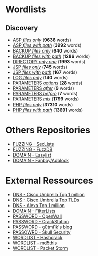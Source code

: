 # Wordlists


## Discovery

 * [ASP *files only*](./discovery/asp_files_only.txt) (**9636** words)
 * [ASP *files with path*](./discovery/asp_files_with_path.txt) (**3992** words)
 * [BACKUP *files only*](./discovery/backup_files_only.txt) (**640** words)
 * [BACKUP *files with path*](./discovery/backup_files_with_path.txt) (**1286** words)
 * [DIRECTORY *only one*](./discovery/directory_only_one.small.txt) (**1993** words)
 * [JSP *files only*](./discovery/jsp_files_only.txt) (**745** words)
 * [JSP *files with path*](./discovery/jsp_files_with_path.txt) (**167** words)
 * [LOG *files only*](./discovery/log_files_only.txt) (**140** words)
 * [PARAMETERS *actions*](./discovery/parameters_actions.txt) (**28** words)
 * [PARAMETERS *after*](./discovery/parameters_after.txt) (**9** words)
 * [PARAMETERS *before*](./discovery/parameters_before.txt) (**7** words)
 * [PARAMETERS *mix*](./discovery/parameters_mix.txt) (**1799** words)
 * [PHP *files only*](./discovery/php_files_only.txt) (**37310** words)
 * [PHP *files with path*](./discovery/php_files_with_path.txt) (**13691** words)


# Others Repositories

 * [FUZZING - SecLists](https://github.com/danielmiessler/SecLists)
 * [FUZZING - FuzzDB](https://github.com/fuzzdb-project/fuzzdb/)
 * [DOMAIN - Easylist](https://github.com/easylist/easylist)
 * [DOMAIN - Fanboy/Adblock](https://github.com/ryanbr/fanboy-adblock)

# External Ressources

 * [DNS - Cisco Umbrella Top 1 million](http://s3-us-west-1.amazonaws.com/umbrella-static/top-1m.csv.zip)
 * [DNS - Cisco Umbrella Top TLDs](http://s3-us-west-1.amazonaws.com/umbrella-static/top-1m-TLD.csv.zip)
 * [DNS - Alexa Top 1 million](http://s3.amazonaws.com/alexa-static/top-1m.csv.zip)
 * [DOMAIN - FilterLists](https://filterlists.com/)
 * [PASSWORD - OpenWall](http://www.openwall.com/wordlists/)
 * [PASSWORD - CrackStation](https://crackstation.net/buy-crackstation-wordlist-password-cracking-dictionary.htm)
 * [PASSWORD - g0tmi1k's blog](http://blog.g0tmi1k.com/2011/06/dictionaries-wordlists/)
 * [PASSOWRD - Skull Security](https://wiki.skullsecurity.org/Passwords)
 * [WORDLIST - Hashcrack](http://hashcrack.blogspot.ch/p/wordlist-downloads_29.html)
 * [WORDLIST - md5this](http://www.md5this.com/tools/wordlists.html)
 * [WORDLIST - Packet Storm](https://packetstormsecurity.com/Crackers/wordlists/)

